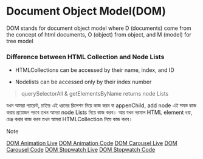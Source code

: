 # Document Object Model(DOM)
DOM stands for document object model where D (documents) come from the concept of html documents, O (object) from object, and M (model) for tree model

### Difference between HTML Collection and Node Lists
- HTMLCollections can be accessed by their name, index, and ID
* Nodelists can be accessed only by their index number

>querySelectorAll & getElementsByName returns node Lists

যখন আমরা প্যারেন্ট, চাইল্ড এই ধরনের রিলেশন নিয়ে কাজ করব বা appenChild, add node এই সমস্ত কাজ করার প্রয়োজন পরবে তখন আমরা node Lists নিয়ে কাজ করব।
আর যখন নরমাল HTML element ধরা, চেঞ্জ করার কাজ করব তখন আমরা HTMLCollection নিয়ে কাজ করব।

> [!Note]
> [DOM Animation Live](https://653c1278ecc63f06a2c2f407--ephemeral-jelly-a69fb0.netlify.app/)
> [DOM Animation Code](https://github.com/raihan512/DOM/tree/master/DOM%20Animation)
> [DOM Carousel Live](https://653c133b569671096a326b27--splendorous-mandazi-453b87.netlify.app/)
> [DOM Carousel Code](https://github.com/raihan512/DOM/tree/master/DOM%20Carousel)
> [DOM Stopwatch Live](https://653d08188abfc01e861b7ed9--cheery-starburst-1bae0d.netlify.app/)
> [DOM Stopwatch Code](https://github.com/raihan512/DOM/tree/master/Stopwatch)
